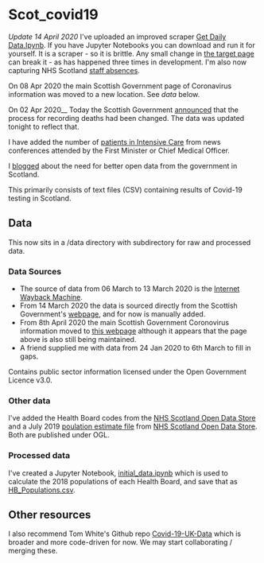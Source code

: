 # Scot_covid19
_Update 14 April 2020_ I've uploaded an improved scraper [Get Daily Data.Ipynb](Get%20Daily%20Data.ipynb). If you have Jupyter Notebooks you can download and run it for yourself. It is a scraper - so it is brittle. Any small change in [the target page](https://www.gov.scot/publications/coronavirus-covid-19-tests-and-cases-in-scotland/) can break it - as has happened three times in development. I'm also now capturing NHS Scotland [staff absences](data/processed/staff_absences.csv).

On 08 Apr 2020 the main Scottish Government page of Coronavirus information was moved to a new location. See _data_ below. 

On 02 Apr 2020__ Today the Scottish Government [announced](https://www.gov.scot/news/new-process-for-reporting-covid-19-deaths/) that the process for recording deaths had been changed. The data was updated tonight to reflect that. 

I have added the number of [patients in Intensive Care](data/processed/intensive_case.csv) from news conferences attended by the First Minister or Chief Medical Officer. 

I [blogged](https://codethecity.org/2020/03/20/scotlands-covid-19-open-data/) about the need for better open data from the government in Scotland. 

This primarily consists of text files (CSV) containing results of Covid-19 testing in Scotland. 

## Data
This now sits in a /data directory with subdirectory for raw and processed data.

### Data Sources
* The source of data from 06 March to 13 March 2020 is the [Internet Wayback Machine](https://archive.org/search.php?query=https%3A%2F%2Fwww.gov.scot%2Fcoronavirus-covid-19%2F). 
* From 14 March 2020 the data is sourced directly from the Scottish Government's [webpage](https://www.gov.scot/coronavirus-covid-19/), and for now is manually added.
* From 8th April 2020 the main Scottish Government Coronovirus information moved to [this webpage](https://www.gov.scot/publications/coronavirus-covid-19-tests-and-cases-in-scotland/) although it appears that the page above is also still being maintained. 
* A friend supplied me with data from 24 Jan 2020 to 6th March to fill in gaps. 

Contains public sector information licensed under the Open Government Licence v3.0.

### Other data
I've added the Health Board codes from the [NHS Scotland Open Data Store](https://www.opendata.nhs.scot/dataset/geography-codes-and-labels/resource/652ff726-e676-4a20-abda-435b98dd7bdc) and a July 2019 [poulation estimate file](data/raw/hb2014_pop_est_01072019.csv) from [NHS Scotland Open Data Store](https://www.opendata.nhs.scot/dataset/population-estimates/resource/27a72cc8-d6d8-430c-8b4f-3109a9ceadb1). Both are published under OGL. 

### Processed data
I've created a Jupyter Notebook, [initial_data.ipynb](initial_data.ipynb) which is used to calculate the 2018 populations of each Health Board, and save that as [HB_Populations.csv](data/processed/HB_Populations.csv). 


## Other resources
I also recommend Tom White's Github repo [Covid-19-UK-Data](https://github.com/tomwhite/covid-19-uk-data) which is broader and more code-driven for now. We may start collaborating / merging these. 


